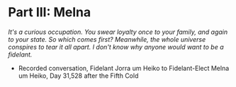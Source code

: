 # Part III: Melna

_It's a curious occupation. You swear loyalty once to your family, and again to your state. So which comes first? Meanwhile, the whole universe conspires to tear it all apart. I don't know why anyone would want to be a fidelant._

- Recorded conversation, Fidelant Jorra um Heiko to Fidelant-Elect Melna um Heiko, Day 31,528 after the Fifth Cold
